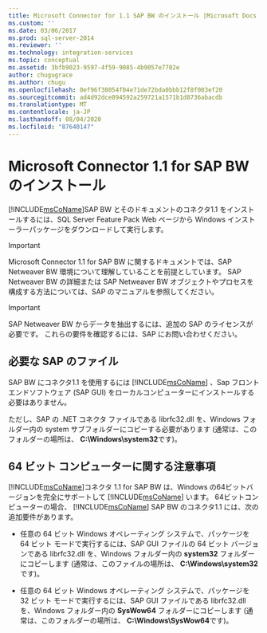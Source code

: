 ```yaml
---
title: Microsoft Connector for 1.1 SAP BW のインストール |Microsoft Docs
ms.custom: ''
ms.date: 03/06/2017
ms.prod: sql-server-2014
ms.reviewer: ''
ms.technology: integration-services
ms.topic: conceptual
ms.assetid: 3bfb9023-9597-4f59-9085-4b9057e7702e
author: chugugrace
ms.author: chugu
ms.openlocfilehash: 0ef96f38054f04e71de72bda0bbb12f8f003ef20
ms.sourcegitcommit: ad4d92dce894592a259721a1571b1d8736abacdb
ms.translationtype: MT
ms.contentlocale: ja-JP
ms.lasthandoff: 08/04/2020
ms.locfileid: "87640147"
---
```

# <a name="installing-the-microsoft-connector-for-11-sap-bw"></a>Microsoft Connector 1.1 for SAP BW のインストール
  [!INCLUDE[msCoName](../includes/msconame-md.md)]SAP BW とそのドキュメントのコネクタ1.1 をインストールするには、SQL Server Feature Pack Web ページから Windows インストーラーパッケージをダウンロードして実行します。  
  
> [!IMPORTANT]  
>  Microsoft Connector 1.1 for SAP BW に関するドキュメントでは、SAP Netweaver BW 環境について理解していることを前提としています。 SAP Netweaver BW の詳細または SAP Netweaver BW オブジェクトやプロセスを構成する方法については、SAP のマニュアルを参照してください。  
  
> [!IMPORTANT]  
>  SAP Netweaver BW からデータを抽出するには、追加の SAP のライセンスが必要です。 これらの要件を確認するには、SAP にお問い合わせください。  
  
## <a name="required-sap-files"></a>必要な SAP のファイル  
 SAP BW にコネクタ1.1 を使用するには [!INCLUDE[msCoName](../includes/msconame-md.md)] 、Sap フロントエンドソフトウェア (SAP GUI) をローカルコンピューターにインストールする必要はありません。  
  
 ただし、SAP の .NET コネクタ ファイルである librfc32.dll を、Windows フォルダー内の system サブフォルダーにコピーする必要があります (通常は、このフォルダーの場所は、 **C:\Windows\system32**です)。  
  
## <a name="considerations-for-64-bit-computers"></a>64 ビット コンピューターに関する注意事項  
 [!INCLUDE[msCoName](../includes/msconame-md.md)]コネクタ 1.1 for SAP BW は、Windows の64ビットバージョンを完全にサポートして [!INCLUDE[msCoName](../includes/msconame-md.md)] います。 64ビットコンピューターの場合、 [!INCLUDE[msCoName](../includes/msconame-md.md)] SAP BW のコネクタ1.1 には、次の追加要件があります。  
  
-   任意の 64 ビット Windows オペレーティング システムで、パッケージを 64 ビット モードで実行するには、SAP GUI ファイルの 64 ビット バージョンである librfc32.dll を、Windows フォルダー内の **system32** フォルダーにコピーします (通常は、このファイルの場所は、 **C:\Windows\system32**です)。  
  
-   任意の 64 ビット Windows オペレーティング システムで、パッケージを 32 ビット モードで実行するには、SAP GUI ファイルである librfc32.dll を、Windows フォルダー内の **SysWow64** フォルダーにコピーします (通常は、このフォルダーの場所は、 **C:\Windows\SysWow64**です)。  
  
  
